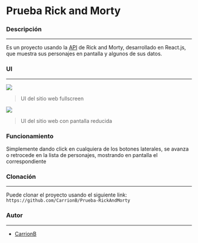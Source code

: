 # Prueba Rick and Morty

### Descripción
---

Es un proyecto usando la [API](https://rickandmortyapi.com/) de Rick and Morty, desarrollado en React.js, que muestra sus personajes en pantalla y algunos de sus datos.

### UI
---

![](https://i.ibb.co/7QWVKZ8/Screenshot-61.png)

> UI del sitio web fullscreen

![](https://i.ibb.co/FmFXLRL/Screenshot-62.png)

> UI del sitio web con pantalla reducida

### Funcionamiento

Simplemente dando click en cualquiera de los botones laterales, se avanza o retrocede en la lista de personajes, mostrando en pantalla el correspondiente 

### Clonación
---
Puede clonar el proyecto usando el siguiente link: `https://github.com/CarrionB/Prueba-RickAndMorty`

### Autor
---
+ [CarrionB](https://github.com/CarrionB)
